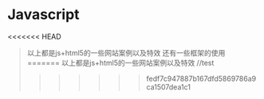 # Javascript
<<<<<<< HEAD
> 以上都是js+html5的一些网站案例以及特效
> 还有一些框架的使用
=======
> 以上都是js+html5的一些网站案例以及特效 //test
>>>>>>> fedf7c947887b167dfd5869786a9ca1507dea1c1
